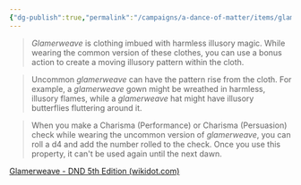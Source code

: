 ```yaml
---
{"dg-publish":true,"permalink":"/campaigns/a-dance-of-matter/items/glamerweave/"}
---
```


> _Glamerweave_ is clothing imbued with harmless illusory magic. While wearing the common version of these clothes, you can use a bonus action to create a moving illusory pattern within the cloth.

> Uncommon _glamerweave_ can have the pattern rise from the cloth. For example, a _glamerweave_ gown might be wreathed in harmless, illusory flames, while a _glamerweave_ hat might have illusory butterflies fluttering around it.

> When you make a Charisma (Performance) or Charisma (Persuasion) check while wearing the uncommon version of _glamerweave_, you can roll a d4 and add the number rolled to the check. Once you use this property, it can't be used again until the next dawn.

[Glamerweave - DND 5th Edition (wikidot.com)](http://dnd5e.wikidot.com/wondrous-items:glamerweave)